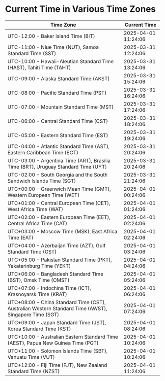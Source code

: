 # Current Time in Various Time Zones

| Time Zone | Current Time |
|-----------|--------------|
| UTC-12:00 - Baker Island Time (BIT) | 2025-04-01 11:24:06 |
| UTC-11:00 - Niue Time (NUT), Samoa Standard Time (SST) | 2025-03-31 12:24:06 |
| UTC-10:00 - Hawaii-Aleutian Standard Time (HAST), Tahiti Time (TAHT) | 2025-03-31 13:24:06 |
| UTC-09:00 - Alaska Standard Time (AKST) | 2025-03-31 15:24:06 |
| UTC-08:00 - Pacific Standard Time (PST) | 2025-03-31 16:24:06 |
| UTC-07:00 - Mountain Standard Time (MST) | 2025-03-31 17:24:06 |
| UTC-06:00 - Central Standard Time (CST) | 2025-03-31 18:24:06 |
| UTC-05:00 - Eastern Standard Time (EST) | 2025-03-31 19:24:06 |
| UTC-04:00 - Atlantic Standard Time (AST), Eastern Caribbean Time (ECT) | 2025-03-31 20:24:06 |
| UTC-03:00 - Argentina Time (ART), Brasília Time (BRT), Uruguay Standard Time (UYT) | 2025-03-31 20:24:06 |
| UTC-02:00 - South Georgia and the South Sandwich Islands Time (SGT) | 2025-03-31 21:24:06 |
| UTC±00:00 - Greenwich Mean Time (GMT), Western European Time (WET) | 2025-04-01 00:24:06 |
| UTC+01:00 - Central European Time (CET), West Africa Time (WAT) | 2025-04-01 01:24:06 |
| UTC+02:00 - Eastern European Time (EET), Central Africa Time (CAT) | 2025-04-01 02:24:06 |
| UTC+03:00 - Moscow Time (MSK), East Africa Time (EAT) | 2025-04-01 02:24:06 |
| UTC+04:00 - Azerbaijan Time (AZT), Gulf Standard Time (GST) | 2025-04-01 03:24:06 |
| UTC+05:00 - Pakistan Standard Time (PKT), Yekaterinburg Time (YEKT) | 2025-04-01 04:24:06 |
| UTC+06:00 - Bangladesh Standard Time (BST), Omsk Time (OMST) | 2025-04-01 05:24:06 |
| UTC+07:00 - Indochina Time (ICT), Krasnoyarsk Time (KRAT) | 2025-04-01 06:24:06 |
| UTC+08:00 - China Standard Time (CST), Australian Western Standard Time (AWST), Singapore Time (SGT) | 2025-04-01 07:24:06 |
| UTC+09:00 - Japan Standard Time (JST), Korea Standard Time (KST) | 2025-04-01 08:24:06 |
| UTC+10:00 - Australian Eastern Standard Time (AEST), Papua New Guinea Time (PGT) | 2025-04-01 10:24:06 |
| UTC+11:00 - Solomon Islands Time (SBT), Vanuatu Time (VUT) | 2025-04-01 10:24:06 |
| UTC+12:00 - Fiji Time (FJT), New Zealand Standard Time (NZST) | 2025-04-01 11:24:06 |
